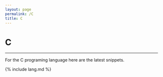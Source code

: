 ```yaml
---
layout: page
permalink: /C
title: C
---
```


# C

---

For the C programing language here are the latest snippets.

{% include lang.md %}
